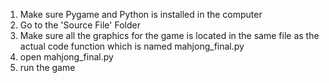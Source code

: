 


1. Make sure Pygame and Python is installed in the computer
2. Go to the 'Source File' Folder
3. Make sure all the graphics for the game is located in the same file as the actual code function which is named mahjong_final.py
4. open mahjong_final.py
5. run the game 
